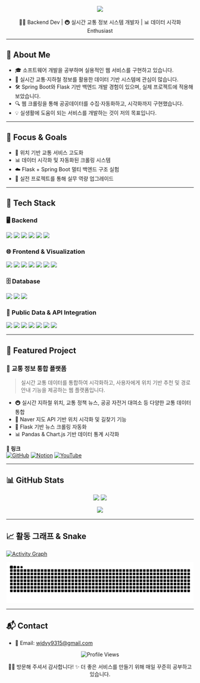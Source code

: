 <!-- 💫 헤더 배너 -->
<p align="center">
  <img src="https://capsule-render.vercel.app/api?type=waving&color=gradient&height=250&section=header&text=HONG%20JUNG%20PYO!&fontSize=40&fontAlignY=40&desc=백엔드%20웹%20개발자%20|%20실시간%20교통정보%20서비스%20제작&descAlignY=65&animation=fadeIn" />
</p>

<p align="center">
  🧑‍💻 Backend Dev | 🚇 실시간 교통 정보 시스템 개발자 | 📊 데이터 시각화 Enthusiast
</p>

---

## 💬 About Me

- 🎓 소프트웨어 개발을 공부하며 실용적인 웹 서비스를 구현하고 있습니다.
- 🚦 실시간 교통·지하철 정보를 활용한 데이터 기반 시스템에 관심이 많습니다.
- 🛠 Spring Boot와 Flask 기반 백엔드 개발 경험이 있으며, 실제 프로젝트에 적용해 보았습니다.
- 🔍 웹 크롤링을 통해 공공데이터를 수집·자동화하고, 시각화까지 구현했습니다.
- 💡 실생활에 도움이 되는 서비스를 개발하는 것이 저의 목표입니다.

---

## 🎯 Focus & Goals

- 📡 위치 기반 교통 서비스 고도화
- 📊 데이터 시각화 및 자동화된 크롤링 시스템
- ☁️ Flask + Spring Boot 멀티 백엔드 구조 실험
- 💪 실전 프로젝트를 통해 실무 역량 업그레이드

---

## 🧰 Tech Stack

### 🖥️ Backend
<p>
  <img src="https://img.shields.io/badge/Java-17-007396?style=flat&logo=java&logoColor=white"/>
  <img src="https://img.shields.io/badge/Spring_Boot-3.0-6DB33F?style=flat&logo=springboot&logoColor=white"/>
  <img src="https://img.shields.io/badge/Python-3.9-3776AB?style=flat&logo=python&logoColor=white"/>
  <img src="https://img.shields.io/badge/Flask-Web-000000?style=flat&logo=flask&logoColor=white"/>
  <img src="https://img.shields.io/badge/REST_API-Designed-informational"/>
  <img src="https://img.shields.io/badge/OAuth-Integrated-orange"/>
</p>

### 🌐 Frontend & Visualization
<p>
  <img src="https://img.shields.io/badge/HTML5-E34F26?style=flat&logo=html5&logoColor=white"/>
  <img src="https://img.shields.io/badge/CSS3-1572B6?style=flat&logo=css3&logoColor=white"/>
  <img src="https://img.shields.io/badge/JavaScript-ES6-F7DF1E?style=flat&logo=javascript&logoColor=black"/>
  <img src="https://img.shields.io/badge/Naver_Maps-API-03C75A?style=flat&logo=naver&logoColor=white"/>
  <img src="https://img.shields.io/badge/Kakao_Map-API-FFCD00?style=flat&logo=kakaotalk&logoColor=black"/>
  <img src="https://img.shields.io/badge/Matplotlib-Chart-11557C?style=flat&logo=python&logoColor=white"/>
  <img src="https://img.shields.io/badge/Plotly-Graph-3F4F75?style=flat"/>
</p>

### 🗄️ Database
<p>
  <img src="https://img.shields.io/badge/MySQL-8.0-4479A1?style=flat&logo=mysql&logoColor=white"/>
  <img src="https://img.shields.io/badge/JDBC-Connector-F89820?style=flat"/>
  <img src="https://img.shields.io/badge/PyMySQL-Driver-3776AB?style=flat"/>
</p>

### 🔗 Public Data & API Integration
<p>
  <img src="https://img.shields.io/badge/Seoul_Bus_API-Active-blue"/>
  <img src="https://img.shields.io/badge/Seoul_Subway_API-Active-yellow"/>
  <img src="https://img.shields.io/badge/Dareungi_Bike_API-Active-green"/>
  <img src="https://img.shields.io/badge/Parking_API-Active-teal"/>
  <img src="https://img.shields.io/badge/ITS_API-Active-pink"/>
  <img src="https://img.shields.io/badge/KMA_Weather_API-Active-blue"/>
  <img src="https://img.shields.io/badge/RSS_News-Parser-orange"/>
</p>

---

## 🚀 Featured Project

### 🧭 교통 정보 통합 플랫폼

> 실시간 교통 데이터를 통합하여 시각화하고, 사용자에게 위치 기반 추천 및 경로 안내 기능을 제공하는 웹 플랫폼입니다.

- 🚇 실시간 지하철 위치, 교통 정책 뉴스, 공공 자전거 대여소 등 다양한 교통 데이터 통합
- 📍 Naver 지도 API 기반 위치 시각화 및 길찾기 기능
- 🔄 Flask 기반 뉴스 크롤링 자동화
- 📊 Pandas & Chart.js 기반 데이터 통계 시각화

**🔗 링크**  
[![GitHub](https://img.shields.io/badge/GitHub-Repo-181717?logo=github)](https://github.com/Hoooouuuuu/trafficRoad)
[![Notion](https://img.shields.io/badge/Notion-문서-000000?logo=notion)](https://your-notion-link.com)
[![YouTube](https://img.shields.io/badge/YouTube-시연영상-FF0000?logo=youtube)](https://your-youtube-demo-link.com)

---

## 📊 GitHub Stats

<p align="center">
  <img src="https://github-readme-stats.vercel.app/api?username=HONGHONGPYO&show_icons=true&theme=radical" height="150"/>
  <img src="https://github-readme-stats.vercel.app/api/top-langs/?username=HONGHONGPYO&layout=compact&theme=radical" height="150"/>
</p>

<p align="center">
  <img src="http://github-profile-summary-cards.vercel.app/api/cards/profile-details?username=HONGHONGPYO&theme=github_dark" />
</p>

---

## 📈 활동 그래프 & Snake

[![Activity Graph](https://github-readme-activity-graph.vercel.app/graph?username=HONGHONGPYO&theme=github-compact)](https://github.com/ashutosh00710/github-readme-activity-graph)

![Contribution Snake](https://github.com/HONGHONGPYO/HONGHONGPYO/blob/output/github-contribution-grid-snake.svg)

---

## 📬 Contact

- 📧 Email: [wjdvy9315@gmail.com](mailto:wjdvy9315@gmail.com)

<p align="center">
  <img src="https://komarev.com/ghpvc/?username=HONGHONGPYO&style=flat-square&color=blue" alt="Profile Views" />
</p>

<p align="center">
  🙇‍♂️ 방문해 주셔서 감사합니다!  
  ✨ 더 좋은 서비스를 만들기 위해 매일 꾸준히 공부하고 있습니다.
</p>
